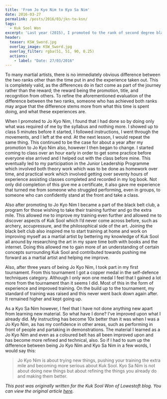 ```yaml
---
title: 'From Jo Kyo Nim to Kyo Sa Nim'
date: 2016-03-27
permalink: /posts/2016/03/jkn-to-ksn/
tags:
  - Kuk Sool Won
excerpt: 'Last year (2015), I promoted to the rank of second degree black belt (Kyo Sa Nim), after five years of practising as a first degree black belt (Jo Kyo Nim). What is the difference between these two ranks though?'
header:
  teaser: KSW_Sword.jpg
  overlay_image: KSW_Sword.jpg
  overlay_filter: rgba(51, 51, 90, 0.25)
  actions:
    - label: "Date: 27/03/2016"
---
```

To many martial artists, there is no immediately obvious difference between the two ranks other than the time put in and the experience taken out. This is completely valid, as the differences do in fact come as part of the journey rather than the reward; the reward being the promotion, title, and recognition from others. To refine the aforementioned evaluation of the difference between the two ranks, someone who has achieved both ranks may argue that the difference stems more from what this time is spent doing, and what these experiences are. 

When I promoted to Jo Kyo Nim, I found that I had done so by doing only what was required of me by the syllabus and nothing more. I showed up to class 5 minutes before it started, I followed instructions, I went through the movements, and I left at the end. At the next lesson, I would repeat the same thing. This continued to be the case for about a year after my promotion to Jo Kyo Nim also, however I then began to change. I started coming to class over an hour early in order to get some practice before everyone else arrived and I helped out with the class before mine. This eventually led to my participation in the Junior Leadership Programme which involved both theory work which was to be done as homework over time, and practical work which involved getting over seventy hours of experience assisting classes completed and recorded in my log book. Not only did completion of this give me a certificate, it also gave me experience that turned me from someone who struggled performing, even in groups, to someone who can confidently stand at the front and take a class.

Also after promoting to Jo Kyo Nim I became a part of the black belt club, a program for those wishing to take their training further and go the extra mile. This allowed me to improve my training even further and allowed me to discover aspects of Kuk Sool which I’d never come across before, such as archery, accupressure, and the philosophical side of the art. Joining the black belt club also inspired me to start training at home and work on improving myself as a martial artist by bettering my knowledge of Kuk Sool all around by researching the art in my spare time both with books and the internet. Doing this allowed me to gain more of an understanding of certain concepts surrounding Kuk Sool and contributed towards pushing me forward as a martial artist and helping me improve.

Also, after three years of being Jo Kyo Nim, I took part in my first tournament. From this tournament I got a copper medal in the self-defence techniques category. Although I only won one medal I feel that I gained a lot more from the tournament than it seems I did. Most of this in the form of experience and improved training. On the build up to the tournament, my standard of training was raised and this never went back down again after. It remained higher and kept going up.

As a Kyo Sa Nim however, I feel that I have not done anything new apart from learning new material. So what have I done? I’ve improved upon what I already did. My instructing has become 10x better than it was when I was a Jo Kyo Nim, as has my confidence in other areas, such as performing in front of people and partaking in demonstrations. The material I learned as a Jo Kyo Nim and even as a coloured belt has all been improved upon and has become more refined and technical, also. So if I had to sum up the difference between being Jo Kyo Nim and Kyo Sa Nim in a few words, I would say this:

> Jo Kyo Nim is about trying new things, pushing your training the extra mile and becoming more serious about Kuk Sool. Kyo Sa Nim is not about doing new things but about refining the things you already do and making them better.

*This post was originally written for the Kuk Sool Won of Lowestoft blog. You can view the original article [here](https://kuksoolwonlowestoft.co.uk/from-jo-kyo-nim-to-kyo-sa-nim/).*